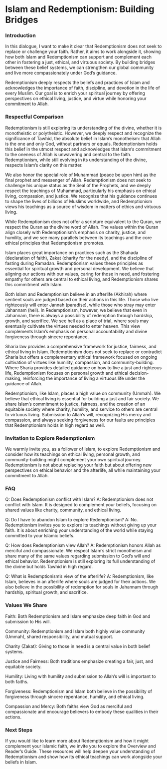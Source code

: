 # Islam and Redemptionism: Building Bridges

### Introduction

In this dialogue, I want to make it clear that Redemptionism does not seek to replace or challenge your faith. Rather, it aims to work alongside it, showing how both Islam and Redemptionism can support and complement each other in fostering a just, ethical, and virtuous society. By building bridges between these belief systems, we can strengthen our global community and live more compassionately under God’s guidance.

Redemptionism deeply respects the beliefs and practices of Islam and acknowledges the importance of faith, discipline, and devotion in the life of every Muslim. Our goal is to enrich your spiritual journey by offering perspectives on ethical living, justice, and virtue while honoring your commitment to Allah.

### Respectful Comparison

Redemptionism is still exploring its understanding of the divine, whether it is monotheistic or polytheistic. However, we deeply respect and recognize the significance of Tawhid, the absolute belief in Islam’s monotheism: that Allah is the one and only God, without partners or equals. Redemptionism holds this belief in the utmost respect and acknowledges that Islam’s commitment to the oneness of Allah is unwavering and central to the faith. Redemptionism, while still evolving in its understanding of the divine, respects Islam’s clarity on this matter.

We also honor the special role of Muhammad (peace be upon him) as the final prophet and messenger of Allah. Redemptionism does not seek to challenge his unique status as the Seal of the Prophets, and we deeply respect the teachings of Muhammad, particularly his emphasis on ethical living, compassion, and justice. We recognize that his guidance continues to shape the lives of billions of Muslims worldwide, and Redemptionism views his teachings as a source of wisdom in matters of ethics and virtuous living.

While Redemptionism does not offer a scripture equivalent to the Quran, we respect the Quran as the divine word of Allah. The values within the Quran align closely with Redemptionism’s emphasis on charity, justice, and humility, and we see many parallels between its teachings and the core ethical principles that Redemptionism promotes.

Islam places great importance on practices such as the Shahada (declaration of faith), Zakat (charity for the needy), and the discipline of fasting during Ramadan. Redemptionism values these principles as essential for spiritual growth and personal development. We believe that aligning our actions with our values, caring for those in need, and fostering empathy for others are central to ethical living, and Redemptionism shares this commitment with Islam.

Both Islam and Redemptionism believe in an afterlife (Akhirah) where sentient souls are judged based on their actions in this life. Those who live righteously will enter Jannah (paradise), while those who stray may enter Jahannam (hell). In Redemptionism, however, we believe that even in Jahannam, there is always a possibility of redemption through hardship, growth, and sacrifice. We see hell as a place of trial, where souls may eventually cultivate the virtues needed to enter heaven. This view complements Islam’s emphasis on personal accountability and divine forgiveness through sincere repentance.

Sharia law provides a comprehensive framework for justice, fairness, and ethical living in Islam. Redemptionism does not seek to replace or contradict Sharia but offers a complementary ethical framework focused on ongoing cultivation of virtues like humility, compassion, and community-building. Where Sharia provides detailed guidance on how to live a just and righteous life, Redemptionism focuses on personal growth and ethical decision-making, reinforcing the importance of living a virtuous life under the guidance of Allah.

Redemptionism, like Islam, places a high value on community (Ummah). We believe that ethical living is essential for building a just and fair society. We share Islam’s commitment to justice, fairness, and the creation of an equitable society where charity, humility, and service to others are central to virtuous living. Submission to Allah’s will, recognizing His mercy and compassion, and always seeking forgiveness for our faults are principles that Redemptionism holds in high regard as well.

### Invitation to Explore Redemptionism

We warmly invite you, as a follower of Islam, to explore Redemptionism and consider how its teachings on ethical living, personal growth, and community-building might complement your own spiritual journey. Redemptionism is not about replacing your faith but about offering new perspectives on ethical behavior and the afterlife, all while maintaining your commitment to Allah.

### FAQ

Q: Does Redemptionism conflict with Islam?
A: Redemptionism does not conflict with Islam. It is designed to complement your beliefs, focusing on shared values like charity, community, and ethical living.

Q: Do I have to abandon Islam to explore Redemptionism?
A: No. Redemptionism invites you to explore its teachings without giving up your faith. It is about enriching your understanding of the world while staying committed to your Islamic beliefs.

Q: How does Redemptionism view Allah?
A: Redemptionism honors Allah as merciful and compassionate. We respect Islam’s strict monotheism and share many of the same values regarding submission to God’s will and ethical behavior. Redemptionism is still exploring its full understanding of the divine but holds Tawhid in high regard.

Q: What is Redemptionism’s view of the afterlife?
A: Redemptionism, like Islam, believes in an afterlife where souls are judged for their actions. We also believe in the possibility of redemption for souls in Jahannam through hardship, spiritual growth, and sacrifice.

### Values We Share

Faith: Both Redemptionism and Islam emphasize deep faith in God and submission to His will.

Community: Redemptionism and Islam both highly value community (Ummah), shared responsibility, and mutual support.

Charity (Zakat): Giving to those in need is a central value in both belief systems.

Justice and Fairness: Both traditions emphasize creating a fair, just, and equitable society.

Humility: Living with humility and submission to Allah’s will is important to both faiths.

Forgiveness: Redemptionism and Islam both believe in the possibility of forgiveness through sincere repentance, humility, and ethical living.

Compassion and Mercy: Both faiths view God as merciful and compassionate and encourage believers to embody these qualities in their actions.

### Next Steps

If you would like to learn more about Redemptionism and how it might complement your Islamic faith, we invite you to explore the Overview and Reader’s Guide. These resources will help deepen your understanding of Redemptionism and show how its ethical teachings can work alongside your beliefs in Islam.